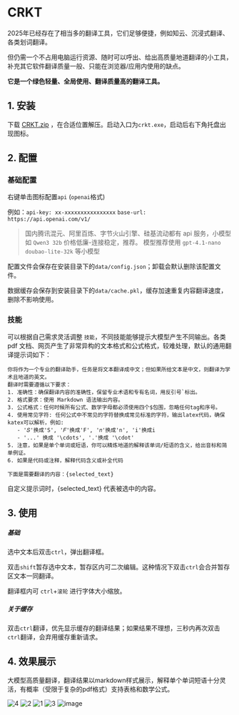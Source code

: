 # CRKT

2025年已经存在了相当多的翻译工具，它们足够便捷，例如知云、沉浸式翻译、各类划词翻译。

但仍需一个不占用电脑运行资源、随时可以呼出、给出高质量地道翻译的小工具，补充其它软件翻译质量一般、只能在浏览器/应用内使用的缺点。

**它是一个绿色轻量、全局使用、翻译质量高的翻译工具。**


## 1. 安装

下载 [CRKT.zip](https://github.com/churuikai/CRKT/releases) ，在合适位置解压。启动入口为`crkt.exe`，启动后右下角托盘出现图标。

## 2. 配置

### 基础配置

右键单击图标配置`api` (`openai`格式)

例如：`api-key: xx-xxxxxxxxxxxxxxxx`   `base-url: https://api.openai.com/v1/` 

> 国内腾讯混元、阿里百炼、字节火山引擎、硅基流动都有 api 服务，小模型如 `Qwen3 32b` 价格低廉-连接稳定，推荐。
> 模型推荐使用 `gpt-4.1-nano` `doubao-lite-32k` 等小模型

配置文件会保存在安装目录下的`data/config.json`；卸载会默认删除该配置文件。

数据缓存会保存到安装目录下的`data/cache.pkl`，缓存加速重复内容翻译速度，删除不影响使用。

### 技能

可以根据自己需求灵活调整 `技能`，不同技能能够提示大模型产生不同输出。各类 pdf 文档、网页产生了非常异构的文本格式和公式格式，较难处理，默认的通用翻译提示词如下：
```
你将作为一个专业的翻译助手，任务是将文本翻译成中文；但如果所给文本是中文，则翻译为学术且地道的英文。
翻译时需要遵循以下要求：
1. 准确性：确保翻译内容的准确性，保留专业术语和专有名词，用反引号`标出。
2. 格式要求：使用 Markdown 语法输出内容。
3. 公式格式：任何时候所有公式、数学字母都必须使用四个$包围，忽略任何tag和序号。
4. 使用常见字符: 任何公式中不常见的字符替换成常见标准的字符，输出latex代码，确保katex可以解析，例如:
   - '𝑆'换成'S', '𝐹'换成'F', '𝑛'换成'n', 'i'换成i
   - '...' 换成 '\cdots', '.'换成 '\cdot'
5. 注意，如果是单个单词或短语，你可以精炼地道的解释该单词/短语的含义，给出音标和简单例证。
6. 如果是代码或注释，解释代码含义或补全代码

下面是需要翻译的内容：{selected_text}
```
自定义提示词时，{selected_text} 代表被选中的内容。



## 3. 使用

##### 基础

选中文本后双击`ctrl`，弹出翻译框。

双击`shift`暂存选中文本，暂存区内可二次编辑。这种情况下双击`ctrl`会合并暂存区文本一同翻译。

翻译框内可 `ctrl`+`滚轮` 进行字体大小缩放。

##### 关于缓存

双击`ctrl`翻译，优先显示缓存的翻译结果；如果结果不理想，三秒内再次双击`ctrl`翻译，会弃用缓存重新请求。

## 4. 效果展示

大模型高质量翻译，翻译结果以markdown样式展示，解释单个单词短语十分灵活，有概率（受限于复杂的pdf格式）支持表格和数学公式。

![4](https://github.com/user-attachments/assets/4726d3ab-edff-45ac-970f-b081c4d63d88)
![2](https://github.com/user-attachments/assets/82c5fc45-d018-4299-8bf7-602e7437c6cb)
![1](https://github.com/user-attachments/assets/88a319b0-0f65-427d-b7ab-9fdb388e5eaa)
![3](https://github.com/user-attachments/assets/99cc16c9-3287-435d-9994-536b94771876)
![image](https://github.com/user-attachments/assets/65cac8e0-84a5-4fc9-8edf-26de9d04456f)


